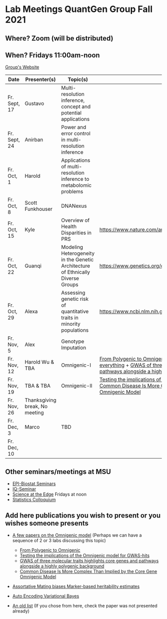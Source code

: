 # Lab Meetings QuantGen Group Fall 2021

## Where? Zoom (will be distributed)

## When? Fridays 11:00am-noon

[Group's Website](http://quantgen.github.io/)

| Date             | Presenter(s)     |  Topic(s)        |  Materials    |
| ---------------  | ---------------- | ---------------- | ------------- |
|   Fr. Sept, 17   | Gustavo                 |   Multi-resolution inference, concept and potential applications            |               |
|   Fr. Sept, 24   | Anirban                 | Power and error control in multi-resolution inference                 |               |
|   Fr. Oct,  1  | Harold                | Applications of multi-resolution inference to metabolomic problems                 |               |
|   Fr. Oct,  8    |  Scott Funkhouser| DNANexus         |               |
|   Fr. Oct,  15   |      Kyle       |       Overview of Health Disparities in PRS        |        https://www.nature.com/articles/s41588-019-0379-x.pdf       |
|   Fr. Oct,  22   |      Guanqi      |       Modeling Heterogeneity in the Genetic Architecture of Ethnically Diverse Groups        |  https://www.genetics.org/content/211/4/1395             |
|   Fr. Oct,  29   |      Alexa          |  Assessing genetic risk of quantitative traits in minority populations       |        https://www.ncbi.nlm.nih.gov/pmc/articles/PMC5544393/pdf/main.pdf       |
|   Fr. Nov,   5   |   Alex   |   Genotype Imputation   |  |
|   Fr. Nov,  12   | Harold Wu &  TBA          |    Omnigenic-I           |  [From Polygenic to Omnigenic](https://www.cell.com/cell/fulltext/S0092-8674(17)30629-3?_returnURL=https%3A%2F%2Flinkinghub.elsevier.com%2Fretrieve%2Fpii%2FS0092867417306293%3Fshowall%3Dtrue)   +[What if (almost) every gene affects everything](https://www.theatlantic.com/science/archive/2017/06/its-like-all-connected-man/530532/) + [GWAS of three molecular traits highlights core genes and pathways alongside a highly polygenic background](https://elifesciences.org/articles/58615)      |
|   Fr. Nov,  19   |  TBA  & TBA     |    Omnigenic-II       |    [Testing the implications of the Omnigenic model for GWAS-hits](https://www.cell.com/current-biology/pdf/S0960-9822(20)31873-X.pdf) (+) [Common Disease Is More Complex Than Implied by the Core Gene Omnigenic Model](https://pubmed.ncbi.nlm.nih.gov/29906445)         |
|   Fr. Nov,  26   |     Thanksgiving break, No meeting                  |
|  Fr. Dec,    3   |       Marco            |    TBD              |               |
|  Fr. Dec,   10   |                  |                  |               |

## Other seminars/meetings at MSU

 - [EPI-Biostat Seminars](https://www.epi.msu.edu/deptinformation/seminars/)
 - [IQ-Seminar](https://iq.msu.edu/upcoming-events/) 
 - [Science at the Edge](https://bmb.natsci.msu.edu/research/seminars/science-at-the-edge-fall-2021-seminar-series/ ) Fridays at noon
 - [Statistics Colloquium](https://stt.natsci.msu.edu/events/archived-colloquia/)


## Add here publications you wish to present or you wishes someone presents



 - [A few papers on the Omnigenic model](#omnigenic) 
 (Perhaps we can have a sequence of 2 or 3 labs discussing this topic)
    + [From Polygenic to Omnigenic](https://www.cell.com/cell/fulltext/S0092-8674(17)30629-3?_returnURL=https%3A%2F%2Flinkinghub.elsevier.com%2Fretrieve%2Fpii%2FS0092867417306293%3Fshowall%3Dtrue)
    + [Testing the implications of the Omnigenic model for GWAS-hits](https://www.cell.com/current-biology/pdf/S0960-9822(20)31873-X.pdf)
    + [GWAS of three molecular traits highlights core genes and pathways alongside a highly polygenic background](https://elifesciences.org/articles/58615)
    + [Common Disease Is More Complex Than Implied by the Core Gene Omnigenic Model](https://pubmed.ncbi.nlm.nih.gov/29906445/)

- [Assortative Mating biases Marker-based heritability estimates](https://www.biorxiv.org/content/10.1101/2021.03.18.436091v1)

- [Auto Encoding Variational Bayes](https://arxiv.org/abs/1312.6114)

- [An old list](https://github.com/QuantGen/lab-fall-2020#publications-that-may-be-of-interest) (If you chose from here, check the paper was not presented already)
